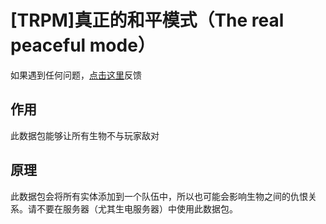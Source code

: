 # [TRPM]真正的和平模式（The real peaceful mode）

如果遇到任何问题，[点击这里](https://github.com/WhiteElephant-abc/The-real-peaceful-mode/issues/new/choose)反馈

## 作用

此数据包能够让所有生物不与玩家敌对

## 原理

此数据包会将所有实体添加到一个队伍中，所以也可能会影响生物之间的仇恨关系。请不要在服务器（尤其生电服务器）中使用此数据包。
